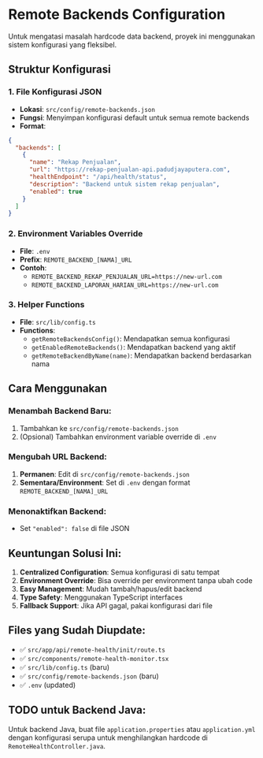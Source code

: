 # Remote Backends Configuration

Untuk mengatasi masalah hardcode data backend, proyek ini menggunakan sistem konfigurasi yang fleksibel.

## Struktur Konfigurasi

### 1. File Konfigurasi JSON

- **Lokasi**: `src/config/remote-backends.json`
- **Fungsi**: Menyimpan konfigurasi default untuk semua remote backends
- **Format**:

```json
{
  "backends": [
    {
      "name": "Rekap Penjualan",
      "url": "https://rekap-penjualan-api.padudjayaputera.com",
      "healthEndpoint": "/api/health/status",
      "description": "Backend untuk sistem rekap penjualan",
      "enabled": true
    }
  ]
}
```

### 2. Environment Variables Override

- **File**: `.env`
- **Prefix**: `REMOTE_BACKEND_[NAMA]_URL`
- **Contoh**:
  - `REMOTE_BACKEND_REKAP_PENJUALAN_URL=https://new-url.com`
  - `REMOTE_BACKEND_LAPORAN_HARIAN_URL=https://new-url.com`

### 3. Helper Functions

- **File**: `src/lib/config.ts`
- **Functions**:
  - `getRemoteBackendsConfig()`: Mendapatkan semua konfigurasi
  - `getEnabledRemoteBackends()`: Mendapatkan backend yang aktif
  - `getRemoteBackendByName(name)`: Mendapatkan backend berdasarkan nama

## Cara Menggunakan

### Menambah Backend Baru:

1. Tambahkan ke `src/config/remote-backends.json`
2. (Opsional) Tambahkan environment variable override di `.env`

### Mengubah URL Backend:

1. **Permanen**: Edit di `src/config/remote-backends.json`
2. **Sementara/Environment**: Set di `.env` dengan format `REMOTE_BACKEND_[NAMA]_URL`

### Menonaktifkan Backend:

- Set `"enabled": false` di file JSON

## Keuntungan Solusi Ini:

1. **Centralized Configuration**: Semua konfigurasi di satu tempat
2. **Environment Override**: Bisa override per environment tanpa ubah code
3. **Easy Management**: Mudah tambah/hapus/edit backend
4. **Type Safety**: Menggunakan TypeScript interfaces
5. **Fallback Support**: Jika API gagal, pakai konfigurasi dari file

## Files yang Sudah Diupdate:

- ✅ `src/app/api/remote-health/init/route.ts`
- ✅ `src/components/remote-health-monitor.tsx`
- ✅ `src/lib/config.ts` (baru)
- ✅ `src/config/remote-backends.json` (baru)
- ✅ `.env` (updated)

## TODO untuk Backend Java:

Untuk backend Java, buat file `application.properties` atau `application.yml` dengan konfigurasi serupa untuk menghilangkan hardcode di `RemoteHealthController.java`.
